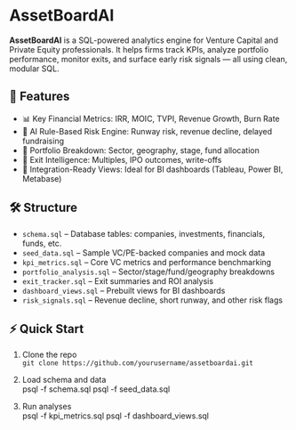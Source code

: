 # AssetBoardAI

**AssetBoardAI** is a SQL-powered analytics engine for Venture Capital and Private Equity professionals. It helps firms track KPIs, analyze portfolio performance, monitor exits, and surface early risk signals — all using clean, modular SQL.

## 🚀 Features

- 📊 Key Financial Metrics: IRR, MOIC, TVPI, Revenue Growth, Burn Rate
- 🧠 AI Rule-Based Risk Engine: Runway risk, revenue decline, delayed fundraising
- 🧾 Portfolio Breakdown: Sector, geography, stage, fund allocation
- 💼 Exit Intelligence: Multiples, IPO outcomes, write-offs
- 🔄 Integration-Ready Views: Ideal for BI dashboards (Tableau, Power BI, Metabase)

## 🛠️ Structure

- `schema.sql` – Database tables: companies, investments, financials, funds, etc.
- `seed_data.sql` – Sample VC/PE-backed companies and mock data
- `kpi_metrics.sql` – Core VC metrics and performance benchmarking
- `portfolio_analysis.sql` – Sector/stage/fund/geography breakdowns
- `exit_tracker.sql` – Exit summaries and ROI analysis
- `dashboard_views.sql` – Prebuilt views for BI dashboards
- `risk_signals.sql` – Revenue decline, short runway, and other risk flags

## ⚡ Quick Start

1. Clone the repo  
   `git clone https://github.com/yourusername/assetboardai.git`

2. Load schema and data  
psql -f schema.sql
psql -f seed_data.sql

3. Run analyses  
psql -f kpi_metrics.sql
psql -f dashboard_views.sql
